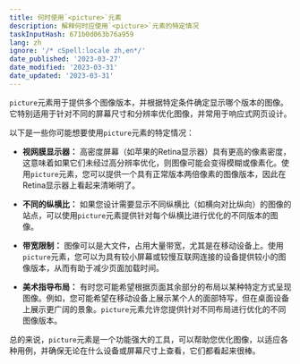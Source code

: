 ```yaml
---
title: 何时使用`<picture>`元素
description: 解释何时应使用`<picture>`元素的特定情况
taskInputHash: 671b0d063b76a959
lang: zh
ignore: '/* cSpell:locale zh,en*/'
date_published: '2023-03-27'
date_modified: '2023-03-31'
date_updated: '2023-03-31'
---
```

`picture`元素用于提供多个图像版本，并根据特定条件确定显示哪个版本的图像。它特别适用于针对不同的屏幕尺寸和分辨率优化图像，并常用于响应式网页设计。

以下是一些你可能想要使用`picture`元素的特定情况：

* **视网膜显示器：** 高密度屏幕（如苹果的Retina显示器）具有更高的像素密度，这意味着如果它们未经过高分辨率优化，则图像可能会变得模糊或像素化。使用`picture`元素，您可以提供一个具有正常版本两倍像素的图像版本，因此在Retina显示器上看起来清晰明了。

* **不同的纵横比：** 如果您设计需要显示不同纵横比（如横向对比纵向）的图像的站点，可以使用`picture`元素提供针对每个纵横比进行优化的不同版本的图像。

* **带宽限制：** 图像可以是大文件，占用大量带宽，尤其是在移动设备上。使用`picture`元素，您可以为具有较小屏幕或较慢互联网连接的设备提供较小的图像版本，从而有助于减少页面加载时间。

* **美术指导布局：** 有时您可能希望根据页面其余部分的布局以某种特定方式呈现图像。例如，您可能希望在移动设备上展示某个人的面部特写，但在桌面设备上展示更广阔的景象。`picture`元素允许您提供针对不同布局进行优化的不同图像版本。

总的来说，`picture`元素是一个功能强大的工具，可以帮助您优化图像，以适应各种用例，并确保无论在什么设备或屏幕尺寸上查看，它们都看起来很棒。
